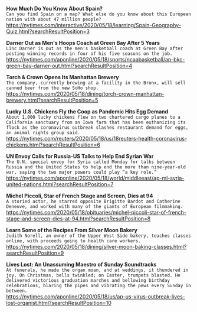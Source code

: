 **How Much Do You Know About Spain?**\
`Can you find Spain on a map? What else do you know about this European nation with about 47 million people?`\
https://nytimes.com/interactive/2020/05/18/learning/Spain-Geography-Quiz.html?searchResultPosition=3

**Darner Out as Men's Hoops Coach at Green Bay After 5 Years**\
`Linc Darner is out as the men's basketball coach at Green Bay after posting winning records in four of his five seasons on the job.`\
https://nytimes.com/aponline/2020/05/18/sports/ncaabasketball/ap-bkc-green-bay-darner-out.html?searchResultPosition=4

**Torch & Crown Opens Its Manhattan Brewery**\
`The company, currently brewing at a facility in the Bronx, will sell canned beer from the new SoHo shop.`\
https://nytimes.com/2020/05/18/dining/torch-crown-manhattan-brewery.html?searchResultPosition=5

**Lucky U.S. Chickens Fly the Coop as Pandemic Hits Egg Demand**\
`About 1,000 lucky chickens flew on two chartered cargo planes to a California sanctuary from an Iowa farm that has been euthanizing its flock as the coronavirus outbreak slashes restaurant demand for eggs, an animal rights group said.`\
https://nytimes.com/reuters/2020/05/18/us/18reuters-health-coronavirus-chickens.html?searchResultPosition=6

**UN Envoy Calls for Russia-US Talks to Help End Syrian War**\
`The U.N. special envoy for Syria called Monday for talks between Russia and the United States to help end the more than nine-year-old war, saying the two major powers could play “a key role.”`\
https://nytimes.com/aponline/2020/05/18/world/middleeast/ap-ml-syria-united-nations.html?searchResultPosition=7

**Michel Piccoli, Star of French Stage and Screen, Dies at 94**\
`A storied actor, he starred opposite Brigitte Bardot and Catherine Deneuve, and worked with many of the giants of European filmmaking.`\
https://nytimes.com/2020/05/18/obituaries/michel-piccoli-star-of-french-stage-and-screen-dies-at-94.html?searchResultPosition=8

**Learn Some of the Recipes From Silver Moon Bakery**\
`Judith Norell, an owner of the Upper West Side bakery, teaches classes online, with proceeds going to health care workers.`\
https://nytimes.com/2020/05/18/dining/silver-moon-baking-classes.html?searchResultPosition=9

**Lives Lost: An Unassuming Maestro of Sunday Soundtracks**\
`At funerals, he made the organ moan, and at weddings, it thundered in joy. On Christmas, bells twinkled; on Easter, trumpets blasted. He delivered victorious graduation marches and bellowing birthday celebrations, blaring the pipes and vibrating the pews every Sunday in between.`\
https://nytimes.com/aponline/2020/05/18/us/ap-us-virus-outbreak-lives-lost-organist.html?searchResultPosition=10

